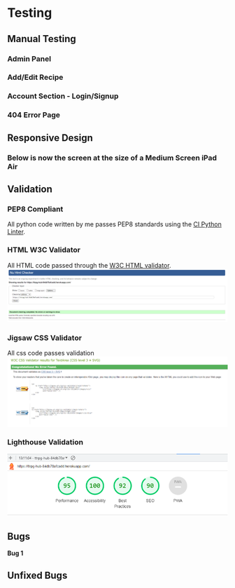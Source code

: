 # Testing

## Manual Testing

### Admin Panel

### Add/Edit Recipe



### Account Section - Login/Signup


### 404 Error Page


## Responsive Design

### Below is now the screen at the size of a Medium Screen iPad Air



## Validation

### PEP8 Compliant

All python code written by me passes PEP8 standards using the [CI Python Linter](https://pep8ci.herokuapp.com/).

### HTML W3C Validator

All HTML code passed through the [W3C HTML validator](https://validator.w3.org/#validate_by_uri).
![HTML validation](static/images/html-validation.png)

### Jigsaw CSS Validator

All css code passes validation
![CSS Validation](/static/images/css-validation.png)

### Lighthouse Validation

![Lighthouse](static/images/lighthouse-validation.png)

## Bugs

**Bug 1**

## Unfixed Bugs
